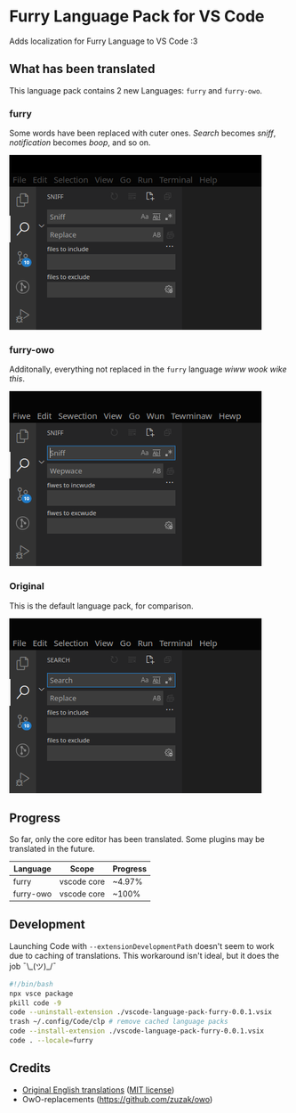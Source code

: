 # Furry Language Pack for VS Code

Adds localization for Furry Language to VS Code :3

## What has been translated

This language pack contains 2 new Languages: `furry` and `furry-owo`.

### furry

Some words have been replaced with cuter ones. *Search* becomes *sniff*, *notification* becomes *boop*, and so on.

![furry](./res/languages/furry.png)

### furry-owo

Additonally, everything not replaced in the `furry` language *wiww wook wike this*.

![furry-owo](./res/languages/furry-owo.png)

### Original

This is the default language pack, for comparison.

![en (original)](./res/languages/en.png)

## Progress

So far, only the core editor has been translated. Some plugins may be translated in the future.

<!-- progress_table_start -->

| Language  | Scope       | Progress |
| --------- | ----------- | -------- |
| furry     | vscode core | ~4.97%   |
| furry-owo | vscode core | ~100%    |

<!-- progress_table_end -->

## Development

Launching Code with `--extensionDevelopmentPath` doesn't seem to work due to caching of translations. This workaround isn't ideal, but it does the job
¯\\\_(ツ)\_/¯

```bash
#!/bin/bash
npx vsce package
pkill code -9
code --uninstall-extension ./vscode-language-pack-furry-0.0.1.vsix
trash ~/.config/Code/clp # remove cached language packs
code --install-extension ./vscode-language-pack-furry-0.0.1.vsix
code . --locale=furry
```

## Credits

- [Original English translations](https://github.com/microsoft/vscode-loc/blob/master/i18n/vscode-language-pack-en-GB/translations/main.i18n.json) ([MIT license](https://github.com/microsoft/vscode-loc/blob/master/LICENSE.md))
- OwO-replacements (https://github.com/zuzak/owo)
